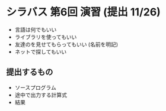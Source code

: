 # シラバス 第6回 演習 (提出 11/26)

* 言語は何でもいい
* ライブラリを使ってもいい
* 友達のを見せてもらってもいい (名前を明記)
* ネットで探してもいい

## 提出するもの
* ソースプログラム
* 途中で出力する計算式
* 結果
